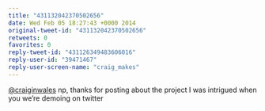 ```yaml
---
title: "431132042370502656"
date: Wed Feb 05 18:27:43 +0000 2014
original-tweet-id: "431132042370502656"
retweets: 0
favorites: 0
reply-tweet-id: "431126349483606016"
reply-user-id: "39471467"
reply-user-screen-name: "craig_makes"
---
```

<a href="https://twitter.com/craiginwales">@craiginwales</a> np, thanks for posting about the project I was intrigued when you we’re demoing on twitter

